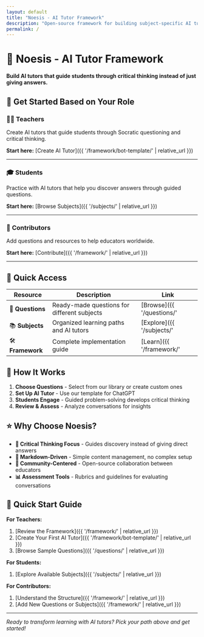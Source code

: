 ```yaml
---
layout: default
title: "Noesis - AI Tutor Framework"
description: "Open-source framework for building subject-specific AI tutors that enhance student learning through critical thinking"
permalink: /
---
```


# 🧠 Noesis - AI Tutor Framework

**Build AI tutors that guide students through critical thinking instead of just giving answers.**

## 🎯 Get Started Based on Your Role

### 👩‍🏫 **Teachers**
Create AI tutors that guide students through Socratic questioning and critical thinking.

**Start here:** [Create AI Tutor]({{ '/framework/bot-template/' | relative_url }})

---

### 🎓 **Students** 
Practice with AI tutors that help you discover answers through guided questions.

**Start here:** [Browse Subjects]({{ '/subjects/' | relative_url }})

---

### 🤝 **Contributors**
Add questions and resources to help educators worldwide.

**Start here:** [Contribute]({{ '/framework/' | relative_url }})

---

## 🚀 Quick Access

| Resource | Description | Link |
|----------|-------------|------|
| 📝 **Questions** | Ready-made questions for different subjects | [Browse]({{ '/questions/' | relative_url }}) |
| 📚 **Subjects** | Organized learning paths and AI tutors | [Explore]({{ '/subjects/' | relative_url }}) |
| 🛠️ **Framework** | Complete implementation guide | [Learn]({{ '/framework/' | relative_url }}) |

## 🔄 How It Works

1. **Choose Questions** - Select from our library or create custom ones
2. **Set Up AI Tutor** - Use our template for ChatGPT
3. **Students Engage** - Guided problem-solving develops critical thinking
4. **Review & Assess** - Analyze conversations for insights

## ⭐ Why Choose Noesis?

- **🧠 Critical Thinking Focus** - Guides discovery instead of giving direct answers
- **📝 Markdown-Driven** - Simple content management, no complex setup
- **👥 Community-Centered** - Open-source collaboration between educators
- **📊 Assessment Tools** - Rubrics and guidelines for evaluating conversations

## 🌟 Quick Start Guide

**For Teachers:**
1. [Review the Framework]({{ '/framework/' | relative_url }})
2. [Create Your First AI Tutor]({{ '/framework/bot-template/' | relative_url }})
3. [Browse Sample Questions]({{ '/questions/' | relative_url }})

**For Students:**
1. [Explore Available Subjects]({{ '/subjects/' | relative_url }})

**For Contributors:**
1. [Understand the Structure]({{ '/framework/' | relative_url }})
2. [Add New Questions or Subjects]({{ '/framework/' | relative_url }})

---

*Ready to transform learning with AI tutors? Pick your path above and get started!*
